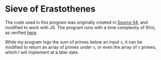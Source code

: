 # Sieve of Erastothenes

The code used in this program was originally created in [Source §4](https://sourceacademy.org/playground), and modified to work with JS. The program runs with a time complexity of Θ(n), as verified [here](https://docs.google.com/spreadsheets/d/1aznp6B2_jEbNs8LgRau_RTAvDAu2hnkwvnv2koVfU4Y/edit?usp=sharing). 

While my program logs the sum of primes below an input `n`, it can be modified to return an array of primes under `n`, or even the array of `n` primes, which I will implement at a later date.

